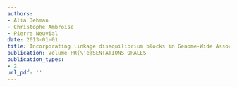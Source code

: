 ```yaml
---
authors: 
- Alia Dehman
- Christophe Ambroise
- Pierre Neuvial
date: 2013-01-01
title: Incorporating linkage disequilibrium blocks in Genome-Wide Association Studies
publication: Volume PR{\'e}SENTATIONS ORALES
publication_types:
- 2
url_pdf: ''
---
```

